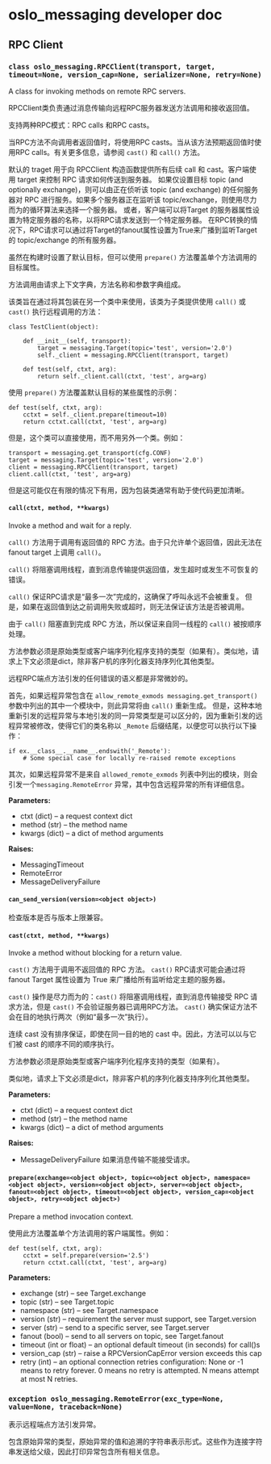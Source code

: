 # oslo_messaging developer doc

## RPC Client

### `class oslo_messaging.RPCClient(transport, target, timeout=None, version_cap=None, serializer=None, retry=None)`

A class for invoking methods on remote RPC servers.

RPCClient类负责通过消息传输向远程RPC服务器发送方法调用和接收返回值。

支持两种RPC模式：RPC calls 和RPC casts。

当RPC方法不向调用者返回值时，将使用RPC casts。当从该方法预期返回值时使用RPC calls。有关更多信息，请参阅 `cast()` 和 `call()` 方法。

默认的 traget 用于向 RPCClient 构造函数提供所有后续 call 和 cast。客户端使用 target 来控制 RPC 请求如何传送到服务器。 如果仅设置目标  topic (and optionally exchange)，则可以由正在侦听该 topic (and exchange) 的任何服务器对 RPC 进行服务。如果多个服务器正在监听该 topic/exchange，则使用尽力而为的循环算法来选择一个服务器。 或者，客户端可以将Target 的服务器属性设置为特定服务器的名称，以将RPC请求发送到一个特定服务器。 在RPC转换的情况下，RPC请求可以通过将Target的fanout属性设置为True来广播到监听Target的 topic/exchange 的所有服务器。

虽然在构建时设置了默认目标，但可以使用 `prepare()` 方法覆盖单个方法调用的目标属性。

方法调用由请求上下文字典，方法名称和参数字典组成。

该类旨在通过将其包装在另一个类中来使用，该类为子类提供使用 `call()` 或 `cast()` 执行远程调用的方法：

```
class TestClient(object):

    def __init__(self, transport):
        target = messaging.Target(topic='test', version='2.0')
        self._client = messaging.RPCClient(transport, target)

    def test(self, ctxt, arg):
        return self._client.call(ctxt, 'test', arg=arg)
```

使用 `prepare()` 方法覆盖默认目标的某些属性的示例：

```
def test(self, ctxt, arg):
    cctxt = self._client.prepare(timeout=10)
    return cctxt.call(ctxt, 'test', arg=arg)
```

但是，这个类可以直接使用，而不用另外一个类。例如：

```
transport = messaging.get_transport(cfg.CONF)
target = messaging.Target(topic='test', version='2.0')
client = messaging.RPCClient(transport, target)
client.call(ctxt, 'test', arg=arg)
```

但是这可能仅在有限的情况下有用，因为包装类通常有助于使代码更加清晰。

#### `call(ctxt, method, **kwargs)`

Invoke a method and wait for a reply.

`call()` 方法用于调用有返回值的 RPC 方法。由于只允许单个返回值，因此无法在 fanout target 上调用 `call()`。

`call()` 将阻塞调用线程，直到消息传输提供返回值，发生超时或发生不可恢复的错误。

`call()` 保证RPC请求是“最多一次”完成的，这确保了呼叫永远不会被重复。 但是，如果在返回值到达之前调用失败或超时，则无法保证该方法是否被调用。

由于 `call()` 阻塞直到完成 RPC 方法，所以保证来自同一线程的 `call()` 被按顺序处理。

方法参数必须是原始类型或客户端序列化程序支持的类型（如果有）。类似地，请求上下文必须是dict，除非客户机的序列化器支持序列化其他类型。

远程RPC端点方法引发的任何错误的语义都是非常微妙的。

首先，如果远程异常包含在 `allow_remote_exmods messaging.get_transport()` 参数中列出的其中一个模块中，则此异常将由 `call()` 重新生成。 但是，这种本地重新引发的远程异常与本地引发的同一异常类型是可以区分的，因为重新引发的远程异常被修改，使得它们的类名称以 `_Remote` 后缀结尾，以便您可以执行以下操作：

```
if ex.__class__.__name__.endswith('_Remote'):
    # Some special case for locally re-raised remote exceptions
```

其次，如果远程异常不是来自 `allowed_remote_exmods` 列表中列出的模块，则会引发一个`messaging.RemoteError` 异常，其中包含远程异常的所有详细信息。

**Parameters:**	
* ctxt (dict) – a request context dict
* method (str) – the method name
* kwargs (dict) – a dict of method arguments

**Raises:**
	
* MessagingTimeout
* RemoteError
* MessageDeliveryFailure

#### `can_send_version(version=<object object>)`

检查版本是否与版本上限兼容。

#### `cast(ctxt, method, **kwargs)`

Invoke a method without blocking for a return value.

`cast()` 方法用于调用不返回值的 RPC 方法。 `cast()` RPC请求可能会通过将 fanout Target 属性设置为 True 来广播给所有监听给定主题的服务器。

`cast()` 操作是尽力而为的：`cast()` 将阻塞调用线程，直到消息传输接受 RPC 请求方法，但是 `cast()` 不会验证服务器已调用RPC方法。 `cast()` 确实保证方法不会在目的地执行两次（例如“最多一次”执行）。

连续 cast 没有排序保证，即使在同一目的地的 cast 中。因此，方法可以以与它们被 cast 的顺序不同的顺序执行。

方法参数必须是原始类型或客户端序列化程序支持的类型（如果有）。

类似地，请求上下文必须是dict，除非客户机的序列化器支持序列化其他类型。

**Parameters:**
	
* ctxt (dict) – a request context dict
* method (str) – the method name
* kwargs (dict) – a dict of method arguments

**Raises:**	

* MessageDeliveryFailure 如果消息传输不能接受请求。

#### `prepare(exchange=<object object>, topic=<object object>, namespace=<object object>, version=<object object>, server=<object object>, fanout=<object object>, timeout=<object object>, version_cap=<object object>, retry=<object object>)`

Prepare a method invocation context.

使用此方法覆盖单个方法调用的客户端属性。例如：

```
def test(self, ctxt, arg):
    cctxt = self.prepare(version='2.5')
    return cctxt.call(ctxt, 'test', arg=arg)
```

**Parameters:**	

* exchange (str) – see Target.exchange
* topic (str) – see Target.topic
* namespace (str) – see Target.namespace
* version (str) – requirement the server must support, see Target.version
* server (str) – send to a specific server, see Target.server
* fanout (bool) – send to all servers on topic, see Target.fanout
* timeout (int or float) – an optional default timeout (in seconds) for call()s
* version_cap (str) – raise a RPCVersionCapError version exceeds this cap
* retry (int) – an optional connection retries configuration: None or -1 means to retry forever. 0 means no retry is attempted. N means attempt at most N retries.

### `exception oslo_messaging.RemoteError(exc_type=None, value=None, traceback=None)`

表示远程端点方法引发异常。

包含原始异常的类型，原始异常的值和追溯的字符串表示形式。这些作为连接字符串发送给父级，因此打印异常包含所有相关信息。
















